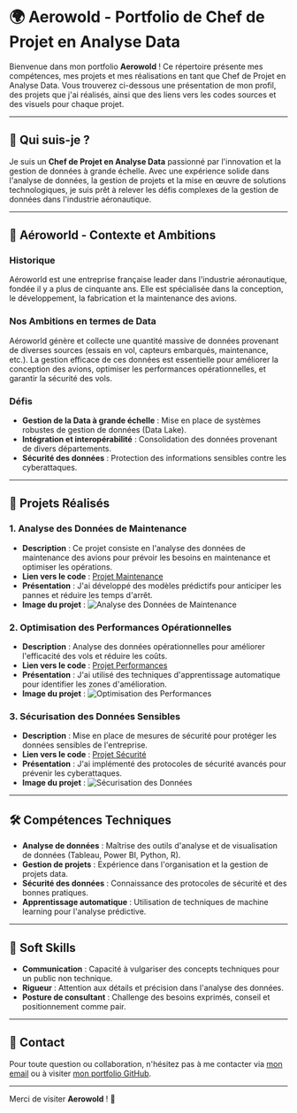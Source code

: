 # 🌍 **Aerowold - Portfolio de Chef de Projet en Analyse Data**

Bienvenue dans mon portfolio **Aerowold** ! Ce répertoire présente mes compétences, mes projets et mes réalisations en tant que Chef de Projet en Analyse Data. Vous trouverez ci-dessous une présentation de mon profil, des projets que j'ai réalisés, ainsi que des liens vers les codes sources et des visuels pour chaque projet.

---

## 🚀 **Qui suis-je ?**

Je suis un **Chef de Projet en Analyse Data** passionné par l'innovation et la gestion de données à grande échelle. Avec une expérience solide dans l'analyse de données, la gestion de projets et la mise en œuvre de solutions technologiques, je suis prêt à relever les défis complexes de la gestion de données dans l'industrie aéronautique.

---

## 🏢 **Aéroworld - Contexte et Ambitions**

### **Historique**
Aéroworld est une entreprise française leader dans l'industrie aéronautique, fondée il y a plus de cinquante ans. Elle est spécialisée dans la conception, le développement, la fabrication et la maintenance des avions.

### **Nos Ambitions en termes de Data**
Aéroworld génère et collecte une quantité massive de données provenant de diverses sources (essais en vol, capteurs embarqués, maintenance, etc.). La gestion efficace de ces données est essentielle pour améliorer la conception des avions, optimiser les performances opérationnelles, et garantir la sécurité des vols.

### **Défis**
- **Gestion de la Data à grande échelle** : Mise en place de systèmes robustes de gestion de données (Data Lake).
- **Intégration et interopérabilité** : Consolidation des données provenant de divers départements.
- **Sécurité des données** : Protection des informations sensibles contre les cyberattaques.

---

## 📂 **Projets Réalisés**

### 1. **Analyse des Données de Maintenance**
- **Description** : Ce projet consiste en l'analyse des données de maintenance des avions pour prévoir les besoins en maintenance et optimiser les opérations.
- **Lien vers le code** : [Projet Maintenance](projets/maintenance)
- **Présentation** : J'ai développé des modèles prédictifs pour anticiper les pannes et réduire les temps d'arrêt.
- **Image du projet** :
  ![Analyse des Données de Maintenance](images/maintenance.png)

### 2. **Optimisation des Performances Opérationnelles**
- **Description** : Analyse des données opérationnelles pour améliorer l'efficacité des vols et réduire les coûts.
- **Lien vers le code** : [Projet Performances](projets/performances)
- **Présentation** : J'ai utilisé des techniques d'apprentissage automatique pour identifier les zones d'amélioration.
- **Image du projet** :
  ![Optimisation des Performances](images/performances.png)

### 3. **Sécurisation des Données Sensibles**
- **Description** : Mise en place de mesures de sécurité pour protéger les données sensibles de l'entreprise.
- **Lien vers le code** : [Projet Sécurité](projets/securite)
- **Présentation** : J'ai implémenté des protocoles de sécurité avancés pour prévenir les cyberattaques.
- **Image du projet** :
  ![Sécurisation des Données](images/securite.png)

---

## 🛠️ **Compétences Techniques**

- **Analyse de données** : Maîtrise des outils d'analyse et de visualisation de données (Tableau, Power BI, Python, R).
- **Gestion de projets** : Expérience dans l'organisation et la gestion de projets data.
- **Sécurité des données** : Connaissance des protocoles de sécurité et des bonnes pratiques.
- **Apprentissage automatique** : Utilisation de techniques de machine learning pour l'analyse prédictive.

---

## 🌟 **Soft Skills**

- **Communication** : Capacité à vulgariser des concepts techniques pour un public non technique.
- **Rigueur** : Attention aux détails et précision dans l'analyse des données.
- **Posture de consultant** : Challenge des besoins exprimés, conseil et positionnement comme pair.

---

## 📧 **Contact**

Pour toute question ou collaboration, n'hésitez pas à me contacter via [mon email](mailto:votre.email@example.com) ou à visiter [mon portfolio GitHub](https://github.com/votreusername).

---

Merci de visiter **Aerowold** ! 🚀
